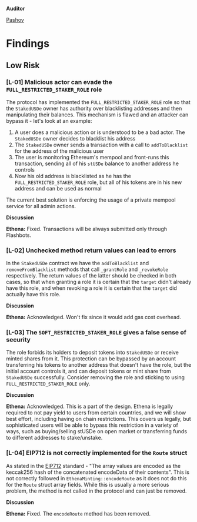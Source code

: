 **Auditor**

[Pashov](https://twitter.com/pashovkrum)

# Findings

## Low Risk

### [L-01] Malicious actor can evade the `FULL_RESTRICTED_STAKER_ROLE` role

The protocol has implemented the `FULL_RESTRICTED_STAKER_ROLE` role so that the `StakedUSDe` owner has authority over blacklisting addresses and then manipulating their balances. This mechanism is flawed and an attacker can bypass it - let's look at an example:

1. A user does a malicious action or is understood to be a bad actor. The `StakedUSDe` owner decides to blacklist his address
2. The `StakedUSDe` owner sends a transaction with a call to `addToBlacklist` for the address of the malicious user
3. The user is monitoring Ethereum's mempool and front-runs this transaction, sending all of his `stUSDe` balance to another address he controls
4. Now his old address is blacklisted as he has the `FULL_RESTRICTED_STAKER_ROLE` role, but all of his tokens are in his new address and can be used as normal

The current best solution is enforcing the usage of a private mempool service for all admin actions.

**Discussion**

**Ethena:** Fixed. Transactions will be always submitted only through Flashbots.

### [L-02] Unchecked method return values can lead to errors

In the `StakedUSDe` contract we have the `addToBlacklist` and `removeFromBlacklist` methods that call `_grantRole` and `_revokeRole` respectively. The return values of the latter should be checked in both cases, so that when granting a role it is certain that the `target` didn't already have this role, and when revoking a role it is certain that the `target` did actually have this role.

**Discussion**

**Ethena:** Acknowledged. Won't fix since it would add gas cost overhead.

### [L-03] The `SOFT_RESTRICTED_STAKER_ROLE` gives a false sense of security

The role forbids its holders to deposit tokens into `StakedUSDe` or receive minted shares from it. This protection can be bypassed by an account transferring his tokens to another address that doesn't have the role, but the initial account controls it, and can deposit tokens or mint share from `StakedUSDe` successfully. Consider removing the role and sticking to using `FULL_RESTRICTED_STAKER_ROLE` only.

**Discussion**

**Ethena:** Acknowledged. This is a part of the design. Ethena is legally required to not pay yield to users from certain countries, and we will show best effort, including having on chain restrictions. This covers us legally, but sophisticated users will be able to bypass this restriction in a variety of ways, such as buying/selling stUSDe on open market or transferring funds to different addresses to stake/unstake.

### [L-04] EIP712 is not correctly implemented for the `Route` struct

As stated in the [EIP712](https://eips.ethereum.org/EIPS/eip-712#definition-of-encodedata) standard - "The array values are encoded as the keccak256 hash of the concatenated encodeData of their contents". This is not correctly followed in `EthenaMinting::encodeRoute` as it does not do this for the `Route` struct array fields. While this is usually a more serious problem, the method is not called in the protocol and can just be removed.

**Discussion**

**Ethena:** Fixed. The `encodeRoute` method has been removed.